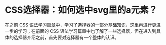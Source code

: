 # CSS选择器：如何选中svg里的a元素？

在之前 CSS 语法学习篇章中，学习了选择器的一部分基础知识，这里再进行更进一步的学习；在前面的 CSS 语法学习篇章中也了解了一些选择器，但在进入到具体的选择器介绍之前，首先要对选择器有一个整体的认识。